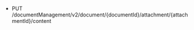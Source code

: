 <!--
    ATTENTION: This file was generated via gradle!
               Do NOT manually edit this file! Any such changes will be overwritten!
-->

* PUT /documentManagement/v2/document/{documentId}/attachment/{attachmentId}/content
